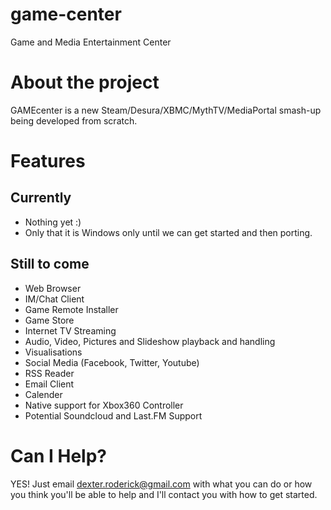 game-center
===========

Game and Media Entertainment Center

About the project
===========

GAMEcenter is a new Steam/Desura/XBMC/MythTV/MediaPortal smash-up being developed from scratch.

Features
===========
Currently
-----------

* Nothing yet :)
* Only that it is Windows only until we can get started and then porting.

Still to come
-----------

* Web Browser
* IM/Chat Client
* Game Remote Installer
* Game Store
* Internet TV Streaming
* Audio, Video, Pictures and Slideshow playback and handling 
* Visualisations
* Social Media (Facebook, Twitter, Youtube)
* RSS Reader
* Email Client
* Calender
* Native support for Xbox360 Controller
* Potential Soundcloud and Last.FM Support

Can I Help?
===========

YES! Just email dexter.roderick@gmail.com with what you can do or how you think you'll be able to help
and I'll contact you with how to get started.